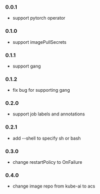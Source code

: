 ### 0.0.1

* support pytorch operator

### 0.1.0

* support imagePullSecrets

### 0.1.1 

* support gang
 
### 0.1.2

* fix bug for supporting gang

### 0.2.0

* support job labels and annotations

### 0.2.1

* add --shell to specify sh or bash

### 0.3.0

* change restartPolicy to OnFailure

### 0.4.0

* change image repo from kube-ai to acs
